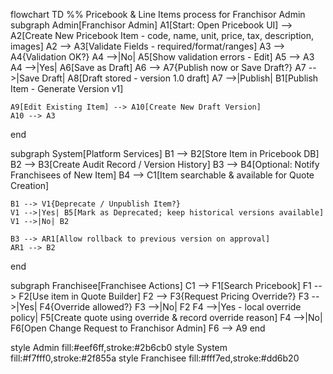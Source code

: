 flowchart TD
  %% Pricebook & Line Items process for Franchisor Admin
  subgraph Admin[Franchisor Admin]
    A1[Start: Open Pricebook UI] --> A2[Create New Pricebook Item - code, name, unit, price, tax, description, images]
    A2 --> A3[Validate Fields - required/format/ranges]
    A3 --> A4{Validation OK?}
    A4 -->|No| A5[Show validation errors - Edit]
    A5 --> A3
    A4 -->|Yes| A6[Save as Draft]
    A6 --> A7{Publish now or Save Draft?}
    A7 -->|Save Draft| A8[Draft stored - version 1.0 draft]
    A7 -->|Publish| B1[Publish Item - Generate Version v1]
    
    A9[Edit Existing Item] --> A10[Create New Draft Version]
    A10 --> A3
  end

  subgraph System[Platform Services]
    B1 --> B2[Store Item in Pricebook DB]
    B2 --> B3[Create Audit Record / Version History]
    B3 --> B4[Optional: Notify Franchisees of New Item]
    B4 --> C1[Item searchable & available for Quote Creation]
    
    B1 --> V1{Deprecate / Unpublish Item?}
    V1 -->|Yes| B5[Mark as Deprecated; keep historical versions available]
    V1 -->|No| B2
    
    B3 --> AR1[Allow rollback to previous version on approval]
    AR1 --> B2
  end

  subgraph Franchisee[Franchisee Actions]
    C1 --> F1[Search Pricebook]
    F1 --> F2[Use item in Quote Builder]
    F2 --> F3{Request Pricing Override?}
    F3 -->|Yes| F4{Override allowed?}
    F3 -->|No| F2
    F4 -->|Yes - local override policy| F5[Create quote using override & record override reason]
    F4 -->|No| F6[Open Change Request to Franchisor Admin]
    F6 --> A9
  end

  style Admin fill:#eef6ff,stroke:#2b6cb0
  style System fill:#f7fff0,stroke:#2f855a
  style Franchisee fill:#fff7ed,stroke:#dd6b20